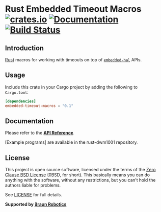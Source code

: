 # Rust Embedded Timeout Macros [![crates.io](https://img.shields.io/crates/v/embedded-timeout-macros.svg)](https://crates.io/crates/embedded-timeout-macros) [![Documentation](https://docs.rs/embedded-timeout-macros/badge.svg)](https://docs.rs/embedded-timeout-macros) [![Build Status](https://travis-ci.com/braun-embedded/rust-embedded-timeout-macros.svg?branch=master)](https://travis-ci.org/braun-embedded/rust-embedded-timeout-macros)

## Introduction

[Rust] macros for working with timeouts on top of [`embedded-hal`] APIs.

[Rust]: https://www.rust-lang.org/
[`embedded-hal`]: https://crates.io/crates/embedded-hal


## Usage

Include this crate in your Cargo project by adding the following to `Cargo.toml`:
```toml
[dependencies]
embedded-timeout-macros = "0.1"
```


## Documentation

Please refer to the **[API Reference]**.

[Example programs] are available in the rust-dwm1001 repository.

[API Reference]: https://docs.rs/embedded-timeout-macros


## License

This project is open source software, licensed under the terms of the [Zero Clause BSD License][] (0BSD, for short). This basically means you can do anything with the software, without any restrictions, but you can't hold the authors liable for problems.

See [LICENSE] for full details.

[Zero Clause BSD License]: https://opensource.org/licenses/FPL-1.0.0
[LICENSE]: https://github.com/braun-embedded/rust-embedded-timeout-macros/blob/master/LICENSE


**Supported by [Braun Robotics](https://braun-robotics.com/)**

